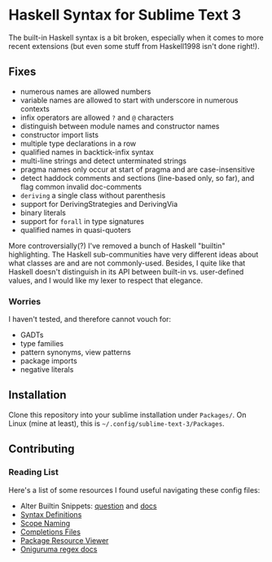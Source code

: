 # Haskell Syntax for Sublime Text 3

The built-in Haskell syntax is a bit broken, especially when it comes to more recent extensions (but even some stuff from Haskell1998 isn't done right!).

## Fixes

  * numerous names are allowed numbers
  * variable names are allowed to start with underscore in numerous contexts
  * infix operators are allowed `?` and `@` characters
  * distinguish between module names and constructor names
  * constructor import lists
  * multiple type declarations in a row
  * qualified names in backtick-infix syntax
  * multi-line strings and detect unterminated strings
  * pragma names only occur at start of pragma and are case-insensitive
  * detect haddock comments and sections (line-based only, so far),
    and flag common invalid doc-comments
  * `deriving` a single class without parenthesis
  * support for DerivingStrategies and DerivingVia
  * binary literals
  * support for `forall` in type signatures
  * qualified names in quasi-quoters

More controversially(?) I've removed a bunch of Haskell "builtin" highlighting.
The Haskell sub-communities have very different ideas about what classes are and are not commonly-used.
Besides, I quite like that Haskell doesn't distinguish in its API between built-in vs. user-defined values, and I would like my lexer to respect that elegance.

### Worries

I haven't tested, and therefore cannot vouch for:

  * GADTs
  * type families
  * pattern synonyms, view patterns
  * package imports
  * negative literals

## Installation

Clone this repository into your sublime installation under `Packages/`.
On Linux (mine at least), this is `~/.config/sublime-text-3/Packages`.

## Contributing

### Reading List

Here's a list of some resources I found useful navigating these config files:

  * Alter Builtin Snippets: [question](https://forum.sublimetext.com/t/how-can-i-modify-built-in-packages-snippets/9939) and [docs](http://www.sublimetext.com/docs/3/packages.html)
  * [Syntax Definitions](https://www.sublimetext.com/docs/3/syntax.html)
  * [Scope Naming](https://www.sublimetext.com/docs/3/scope_naming.html)
  * [Completions Files](https://sublime-text-unofficial-documentation.readthedocs.io/en/latest/reference/completions.html)
  * [Package Resource Viewer](https://packagecontrol.io/packages/PackageResourceViewer)
  * [Oniguruma regex docs](https://raw.githubusercontent.com/kkos/oniguruma/5.9.6/doc/RE)

